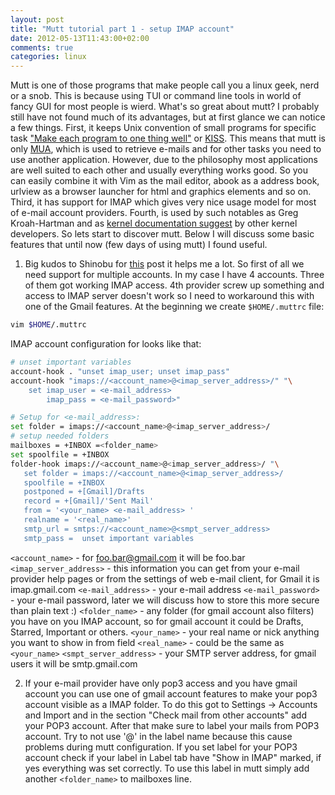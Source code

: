```yaml
---
layout: post
title: "Mutt tutorial part 1 - setup IMAP account"
date: 2012-05-13T11:43:00+02:00
comments: true
categories: linux
---
```


Mutt is one of those programs that make people call you a linux geek, nerd or a 
snob. This is because using TUI or command line tools in world of fancy GUI for 
most people is wierd. What's so great about mutt? I probably still have not 
found much of its advantages, but at first glance we can notice a few things. 
First, it keeps Unix convention of small programs for specific task ["Make each program to one thing well"](http://www.faqs.org/docs/artu/ch01s06.html) or 
[KISS](http://en.wikipedia.org/wiki/KISS_principle). This means that mutt is 
only [MUA](http://en.wikipedia.org/wiki/Mail_user_agent), which is used to 
retrieve e-mails and for other tasks you need to use another application. 
However, due to the philosophy most applications are well suited to each other 
and usually everything works good. So you can easily combine it with Vim as the 
mail editor, abook as a address book, urlview as a browser launcher for html and 
graphics elements and so on. Third, it has support for IMAP which gives very 
nice usage model for most of e-mail account providers. Fourth, is used by such 
notables as Greg Kroah-Hartman and as [kernel documentation suggest](http://www.mjmwired.net/kernel/Documentation/email-clients.txt) by 
other kernel developers. So lets start to discover mutt. Below I will discuss 
some basic features that until now (few days of using mutt) I found useful.  

1. Big kudos to Shinobu for [this](http://zuttobenkyou.wordpress.com/2010/11/05/mutt-multiple-gmail-imap-setup/) 
   post it helps me a lot. So first of all we need support for multiple 
   accounts. In my case I have 4 accounts. Three of them got working IMAP 
   access. 4th provider screw up something and access to IMAP server doesn't 
   work so I need to workaround this with one of the Gmail features. At the 
   beginning we create `$HOME/.muttrc` file:
```bash
vim $HOME/.muttrc
```
IMAP account configuration for looks like that:
```bash
# unset important variables
account-hook . "unset imap_user; unset imap_pass"
account-hook "imaps://<account_name>@<imap_server_address>/" "\
    set imap_user = <e-mail_address>
        imap_pass = <e-mail_password>"

# Setup for <e-mail_address>:
set folder = imaps://<account_name>@<imap_server_address>/ 
# setup needed folders
mailboxes = +INBOX =<folder_name>
set spoolfile = +INBOX 
folder-hook imaps://<account_name>@<imap_server_address>/ "\
   set folder = imaps://<account_name>@<imap_server_address>/ 
   spoolfile = +INBOX  
   postponed = +[Gmail]/Drafts
   record = +[Gmail]/'Sent Mail' 
   from = '<your_name> <e-mail_address> ' 
   realname = '<real_name>' 
   smtp_url = smtps://<account_name>@<smpt_server_address> 
   smtp_pass =  unset important variables
```
`<account_name>` - for foo.bar@gmail.com it will be foo.bar 
`<imap_server_address>` - this information you can get from your e-mail provider 
help pages or from the settings of web e-mail client, for Gmail it is 
imap.gmail.com 
`<e-mail_address>` - your e-mail address 
`<e-mail_password>` - your e-mail password, later we will discuss how to store this more secure than 
plain text :)
`<folder_name>` - any folder (for gmail account also filters) you 
have on you IMAP account, so for gmail account it could be Drafts, Starred, 
Important or others.
`<your_name>` - your real name or nick anything you want 
to show in from field
`<real_name>` - could be the same as `<your_name>`
`<smpt_server_address>` - your SMTP server address, for gmail users it will be 
smtp.gmail.com

2. If your e-mail provider have only pop3 access and you have gmail account you 
   can use one of gmail account features to make your pop3 account visible as a 
   IMAP folder. To do this got to Settings -> Accounts and Import and in the 
   section "Check mail from other accounts" add your POP3 account. After that 
   make sure to label your mails from POP3 account. Try to not use '@' in the 
   label name because this cause problems during mutt configuration. If you set 
   label for your POP3 account check if your label in Label tab have "Show in 
   IMAP" marked, if yes everything was set correctly. To use this label in mutt 
   simply add another `<folder_name>` to mailboxes line.
